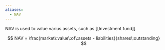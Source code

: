 ```yaml
---
aliases:
  - NAV
---
```

NAV is used to value varius assets, such as [[Investment fund]].

$$ NAV = \frac{market\:value\:of\:assets - liabilities}{shares\:outstanding} $$
